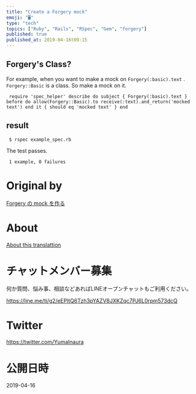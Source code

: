 ```yaml
---
title: "Create a Forgery mock"
emoji: "🖥"
type: "tech"
topics: ["Ruby", "Rails", "RSpec", "Gem", "forgery"]
published: true
published_at: 2019-04-16t09:15
---
```


## Forgery's Class? 

For example, when you want to make a mock on `Forgery(:basic).text` . `Forgery::Basic` is a class. So make a mock on it.

     require 'spec_helper' describe do subject { Forgery(:basic).text } before do allow(Forgery::Basic).to receive(:text).and_return('mocked text') end it { should eq 'mocked text' } end 

## result 

     $ rspec example_spec.rb 

The test passes.

     1 example, 0 failures 



# Original by
[Forgery の mock を作る](https://qiita.com/Yinaura/items/06879d1307278785e029)

# About

[About this translattion](https://qiita.com/YumaInaura/items/7f6fd1e9310a6816469a)








<!-- Update From Qiita API -->

# チャットメンバー募集


何か質問、悩み事、相談などあればLINEオープンチャットもご利用ください。

https://line.me/ti/g2/eEPltQ6Tzh3pYAZV8JXKZqc7PJ6L0rpm573dcQ





# Twitter


https://twitter.com/YumaInaura


<!-- Update From Qiita API -->



# 公開日時

2019-04-16
